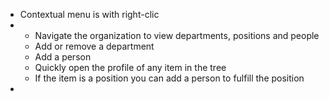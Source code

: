- Contextual menu is with right-clic
- <ul>
      <li>Navigate the organization to view departments, positions and people</li>
      <li>Add or remove a department</li>
      <li>Add a person</li>
      <li>Quickly open the profile of any item in the tree</li>
      <li>If the item is a position you can add a person to fulfill the position</li>
  </ul>
-